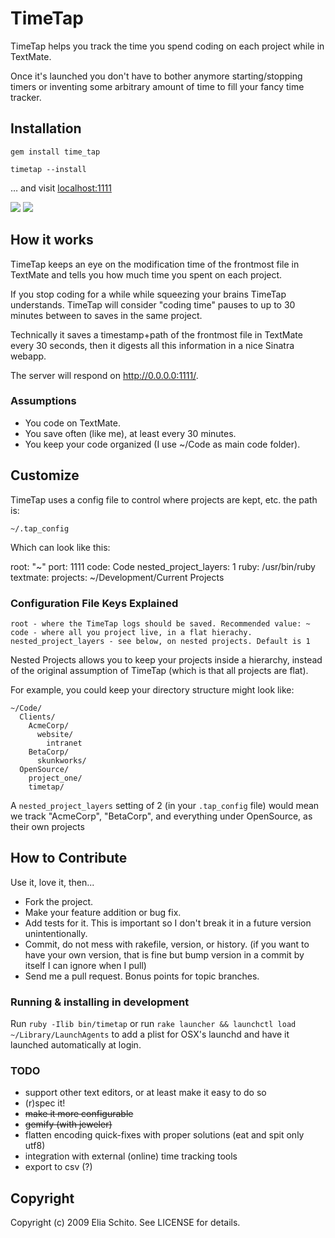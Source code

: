 # TimeTap

TimeTap helps you track the time you spend coding on each project while in TextMate.

Once it's launched you don't have to bother anymore starting/stopping timers or 
inventing some arbitrary amount of time to fill your fancy time tracker.

## Installation

    gem install time_tap
    
    timetap --install
    
… and visit [localhost:1111](http://localhost:1111/)

<img src="http://f.cl.ly/items/17025fecf7189518cf07/timetap-project-list.png"/>
<img src="http://f.cl.ly/items/7b96ad2f7b49a95fdfd0/timetap-project-page.png"/>


## How it works

TimeTap keeps an eye on the modification time of the frontmost file in TextMate
and tells you how much time you spent on each project. 

If you stop coding for a while while squeezing your brains TimeTap understands. 
TimeTap will consider "coding time" pauses to up to 30 minutes between to saves 
in the same project.

Technically it saves a timestamp+path of the frontmost file in TextMate every 
30 seconds, then it digests all this information in a nice Sinatra webapp.

The server will respond on http://0.0.0.0:1111/.


### Assumptions

* You code on TextMate.
* You save often (like me), at least every 30 minutes.
* You keep your code organized (I use ~/Code as main code folder).




## Customize

TimeTap uses a config file to control where projects are kept, etc. the path is:

    ~/.tap_config

Which can look like this:

  root: "~"
  port: 1111
  code: Code
  nested_project_layers: 1
  ruby: /usr/bin/ruby
  textmate:
    projects: ~/Development/Current Projects



### Configuration File Keys Explained

    root - where the TimeTap logs should be saved. Recommended value: ~
    code - where all you project live, in a flat hierachy. 
    nested_project_layers - see below, on nested projects. Default is 1
    

Nested Projects allows you to keep your projects inside a hierarchy, instead of the original assumption of TimeTap (which is that all projects are flat).

For example, you could keep your directory structure might look like:

    ~/Code/
      Clients/
        AcmeCorp/
          website/
            intranet
        BetaCorp/
          skunkworks/
      OpenSource/
        project_one/
        timetap/

A `nested_project_layers` setting of 2 (in your `.tap_config` file) would mean we track "AcmeCorp", "BetaCorp", and everything under OpenSource, as their own projects
    


## How to Contribute

Use it, love it, then...

* Fork the project.
* Make your feature addition or bug fix.
* Add tests for it. This is important so I don't break it in a
  future version unintentionally.
* Commit, do not mess with rakefile, version, or history.
  (if you want to have your own version, that is fine but bump version in a commit by itself I can ignore when I pull)
* Send me a pull request. Bonus points for topic branches.


### Running & installing in development

Run `ruby -Ilib bin/timetap` or run 
`rake launcher && launchctl load ~/Library/LaunchAgents` 
to add a plist for OSX's launchd and have it launched automatically at login.

### TODO

- support other text editors, or at least make it easy to do so
- (r)spec it!
- <strike>make it more configurable</strike>
- <strike>gemify (with jeweler)</strike>
- flatten encoding quick-fixes with proper solutions (eat and spit only utf8)
- integration with external (online) time tracking tools
- export to csv (?)



## Copyright

Copyright (c) 2009 Elia Schito. See LICENSE for details.
